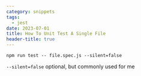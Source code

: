 ```yaml
---
category: snippets
tags:
  - jest
date: 2023-07-01
title: How To Unit Test A Single File
header-title: true
---
```


`npm run test -- file.spec.js --silent=false`

`--silent=false` optional, but commonly used for me
